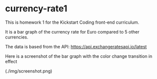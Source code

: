 # currency-rate1

This is homework 1 for the Kickstart Coding front-end curriculum.

It is a bar graph of the currency rate for Euro compared to 5 other currencies.

The data is based from the API: https://api.exchangeratesapi.io/latest

Here is a screenshot of the bar graph with the color change transition in effect


(./img/screenshot.png)
